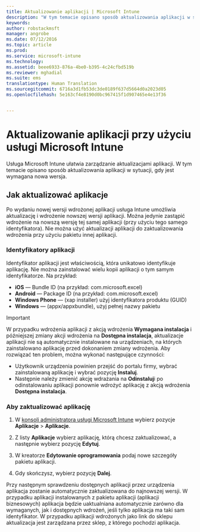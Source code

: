 ```yaml
---
title: Aktualizowanie aplikacji | Microsoft Intune
description: "W tym temacie opisano sposób aktualizowania aplikacji w sytuacji, gdy jest wymagana nowa wersja."
keywords: 
author: robstackmsft
manager: angrobe
ms.date: 07/12/2016
ms.topic: article
ms.prod: 
ms.service: microsoft-intune
ms.technology: 
ms.assetid: beee6933-876a-4be0-b395-4c24cfbd519b
ms.reviewer: mghadial
ms.suite: ems
translationtype: Human Translation
ms.sourcegitcommit: 6716a3d1fb53dc3de0189f637d5664d0a2023d05
ms.openlocfilehash: 5e163cf4e8190d0bc967415f1d907465e4e13f36


---
```


# Aktualizowanie aplikacji przy użyciu usługi Microsoft Intune
Usługa Microsoft Intune ułatwia zarządzanie aktualizacjami aplikacji. W tym temacie opisano sposób aktualizowania aplikacji w sytuacji, gdy jest wymagana nowa wersja.

## Jak aktualizować aplikacje
Po wydaniu nowej wersji wdrożonej aplikacji usługa Intune umożliwia aktualizację i wdrożenie nowszej wersji aplikacji. Można jedynie zastąpić wdrożenie na nowszą wersję tej samej aplikacji (przy użyciu tego samego identyfikatora). Nie można użyć aktualizacji aplikacji do zaktualizowania wdrożenia przy użyciu pakietu innej aplikacji.

### Identyfikatory aplikacji
Identyfikator aplikacji jest właściwością, która unikatowo identyfikuje aplikację. Nie można zainstalować wielu kopii aplikacji o tym samym identyfikatorze. Na przykład:

- **iOS** — Bundle ID (na przykład: com.microsoft.excel)
- **Android** — Package ID (na przykład: com.microsoft.excel)
- **Windows Phone** — (xap installer) użyj identyfikatora produktu (GUID)
- **Windows** — (appx/appxbundle), użyj pełnej nazwy pakietu



> [!IMPORTANT]
> W przypadku wdrożenia aplikacji z akcją wdrożenia **Wymagana instalacja** i późniejszej zmiany akcji wdrożenia na **Dostępna instalacja**, aktualizacje aplikacji nie są automatycznie instalowane na urządzeniach, na których zainstalowano aplikację przed dokonaniem zmiany wdrożenia. Aby rozwiązać ten problem, można wykonać następujące czynności:
> 
> -   Użytkownik urządzenia powinien przejść do portalu firmy, wybrać zainstalowaną aplikację i wybrać pozycję **Instaluj**.
> -   Następnie należy zmienić akcję wdrażania na **Odinstaluj**i po odinstalowaniu aplikacji ponownie wdrożyć aplikację z akcją wdrożenia **Dostępna instalacja**.

### Aby zaktualizować aplikację

1.  W [konsoli administratora usługi Microsoft Intune](https://manage.microsoft.com) wybierz pozycje **Aplikacje** &gt; **Aplikacje**.

2.  Z listy **Aplikacje** wybierz aplikację, którą chcesz zaktualizować, a następnie wybierz pozycję **Edytuj**.

3.  W kreatorze **Edytowanie oprogramowania** podaj nowe szczegóły pakietu aplikacji.

4.  Gdy skończysz, wybierz pozycję **Dalej**.

Przy następnym sprawdzeniu dostępnych aplikacji przez urządzenia aplikacja zostanie automatycznie zaktualizowana do najnowszej wersji.
W przypadku aplikacji instalowanych z pakietu aplikacji (aplikacji biznesowych) aplikacja będzie uaktualniana automatycznie zarówno dla wymaganych, jak i dostępnych wdrożeń, jeśli tylko aplikacja ma taki sam identyfikator.
W przypadku aplikacji wdrożonych jako link do sklepu aktualizacja jest zarządzana przez sklep, z którego pochodzi aplikacja.






<!--HONumber=Jul16_HO4-->


